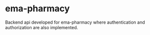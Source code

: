# ema-pharmacy
Backend api developed for ema-pharmacy where authentication and authorization are also implemented.
